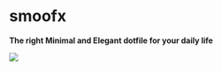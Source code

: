 # smoofx
<b>The right Minimal and Elegant dotfile for your daily life</b>

<img src="https://github.com/TheRealHex/smoofx/snaps/1.png">


